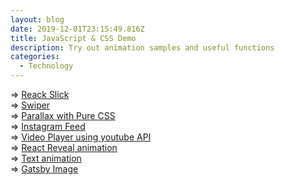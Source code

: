 ```yaml
---
layout: blog
date: 2019-12-01T23:15:49.816Z
title: JavaScript & CSS Demo
description: Try out animation samples and useful functions
categories:
  - Technology
---
```

\=> <a href="/demo/demo-slick/">Reack Slick</a>\
=> <a href="/demo/demo-swiper/">Swiper</a>\
=> <a href="/demo/demo-parallax-css/">Parallax with Pure CSS</a>\
=> <a href="/demo/demo-instagram/">Instagram Feed</a>\
=> <a href="/demo/demo-video-player/">Video Player using youtube API</a><br />
=> <a href="/demo/demo-reveal/">React Reveal animation</a><br />
=> <a href="/demo/demo-fade/">Text animation</a><br />
=> <a href="/demo/demo-image/">Gatsby Image</a>
